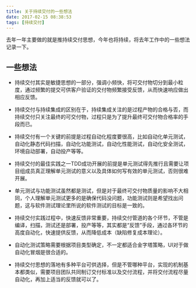 ```yaml
---
title: 关于持续交付的一些想法
date: 2017-02-15 08:38:53
tags: [持续交付]
---
```


去年一年主要做的就是推持续交付思想，今年也将持续，将去年工作中的一些想法记录一下。

## 一些想法

- 持续交付其实是敏捷思想的一部分，强调小频快，将可交付物切分到最小粒度，通过频繁的提交可供客户验证的交付物频繁接受反馈，从而快速响应做出相应反馈。

- 持续交付与持续集成的区别在于，持续集成关注的是过程产物的合格与否，而持续交付只关注最终的可交付物，过程只是为了提升最终可交付物合格率的手段而已。

- 持续交付有一个关键的前提是过程自动化程度要很高，比如自动化单元测试，自动化静态代码扫描，自动化功能测试，自动化性能测试，自动化安全测试，环境自动部署，自动投产等等。

- 持续交付的最佳实践之一TDD成功开展的前提是单元测试得先推行且需要让项目组成员真正理解单元测试的意义以及具体如何写有效的单元测试，否则很难开展。

- 单元测试与功能测试虽然都是测试，但是对于最终可交付物质量的影响不大相同，个人理解单元测试更多的是确保代码没问题，功能测试则是希望找出问题，这与软件测试理论里所说的软件测试的目标是一致的。

<!-- more -->
- 持续交付实践过程中，快速反馈非常重要，持续交付管道的各个环节，不管是编译，扫描，测试还是部署，投产等等，其实都是“反馈”手段，通过各环节的高度自动化，快速提供反馈，从而降低成本（缺陷修复成本理论）。

- 自动化测试策略需要根据项目类型确定，不一定都适合金字塔策略，UI对于做自动化冒烟是很合适的。

- 持续交付思想的落地有多种平台可供选择，但是不管哪种平台，实现的机制基本都类似，需要项目团队共同制订交付标准以及交付流程，并将交付流程尽量自动化，再加上适当的反馈就可以了。